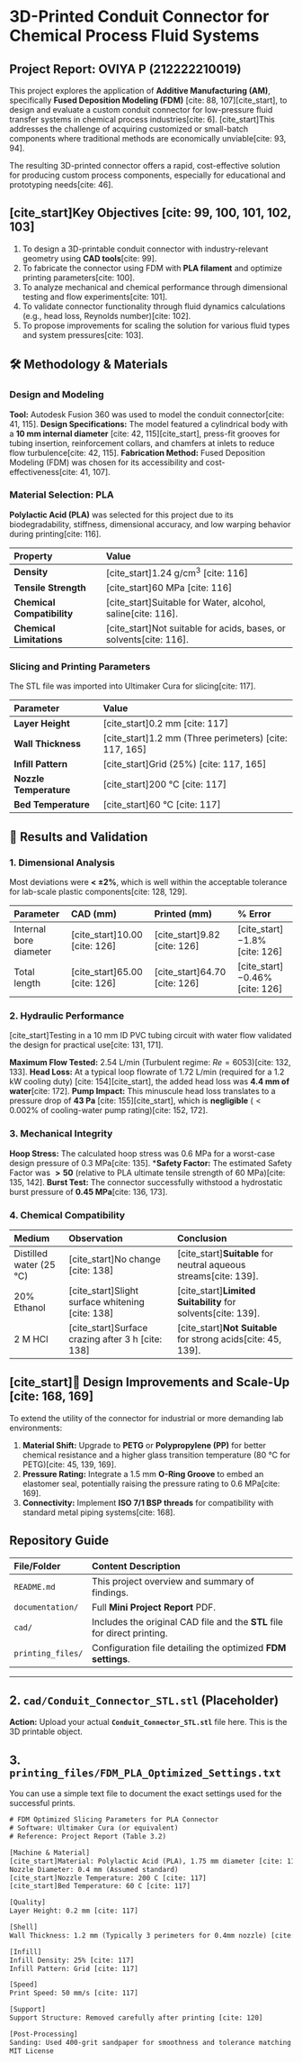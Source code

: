 # 3D-Printed Conduit Connector for Chemical Process Fluid Systems

##  Project Report: OVIYA P (212222210019)

This project explores the application of **Additive Manufacturing (AM)**, specifically **Fused Deposition Modeling (FDM)** [cite: 88, 107][cite_start], to design and evaluate a custom conduit connector for low-pressure fluid transfer systems in chemical process industries[cite: 6]. [cite_start]This addresses the challenge of acquiring customized or small-batch components where traditional methods are economically unviable[cite: 93, 94].

The resulting 3D-printed connector offers a rapid, cost-effective solution for producing custom process components, especially for educational and prototyping needs[cite: 46].

## [cite_start]Key Objectives [cite: 99, 100, 101, 102, 103]

1.  To design a 3D-printable conduit connector with industry-relevant geometry using **CAD tools**[cite: 99].
2.  To fabricate the connector using FDM with **PLA filament** and optimize printing parameters[cite: 100].
3.  To analyze mechanical and chemical performance through dimensional testing and flow experiments[cite: 101].
4.  To validate connector functionality through fluid dynamics calculations (e.g., head loss, Reynolds number)[cite: 102].
5.  To propose improvements for scaling the solution for various fluid types and system pressures[cite: 103].

## 🛠️ Methodology & Materials

### Design and Modeling

**Tool:** Autodesk Fusion 360 was used to model the conduit connector[cite: 41, 115].
**Design Specifications:** The model featured a cylindrical body with a **10 mm internal diameter** [cite: 42, 115][cite_start], press-fit grooves for tubing insertion, reinforcement collars, and chamfers at inlets to reduce flow turbulence[cite: 42, 115].
**Fabrication Method:** Fused Deposition Modeling (FDM) was chosen for its accessibility and cost-effectiveness[cite: 41, 107].

### Material Selection: PLA

**Polylactic Acid (PLA)** was selected for this project due to its biodegradability, stiffness, dimensional accuracy, and low warping behavior during printing[cite: 116].

| Property | Value |
| :--- | :--- |
| **Density** | [cite_start]$1.24 \text{ g/cm}^3$ [cite: 116] |
| **Tensile Strength** | [cite_start]$60 \text{ MPa}$ [cite: 116] |
| **Chemical Compatibility** | [cite_start]Suitable for Water, alcohol, saline[cite: 116]. |
| **Chemical Limitations** | [cite_start]Not suitable for acids, bases, or solvents[cite: 116]. |

### Slicing and Printing Parameters

The STL file was imported into Ultimaker Cura for slicing[cite: 117].

| Parameter | Value |
| :--- | :--- |
| **Layer Height** | [cite_start]$0.2 \text{ mm}$ [cite: 117] |
| **Wall Thickness** | [cite_start]$1.2 \text{ mm}$ (Three perimeters) [cite: 117, 165] |
| **Infill Pattern** | [cite_start]Grid ($25\%$) [cite: 117, 165] |
| **Nozzle Temperature** | [cite_start]$200 \text{ °C}$ [cite: 117] |
| **Bed Temperature** | [cite_start]$60 \text{ °C}$ [cite: 117] |

## 🧪 Results and Validation

### 1. Dimensional Analysis

Most deviations were **< $\pm 2 \%$**, which is well within the acceptable tolerance for lab-scale plastic components[cite: 128, 129].

| Parameter | CAD (mm) | Printed (mm) | % Error |
| :--- | :--- | :--- | :--- |
| Internal bore diameter | [cite_start]$10.00$ [cite: 126] | [cite_start]$9.82$ [cite: 126] | [cite_start]$-1.8 \%$ [cite: 126] |
| Total length | [cite_start]$65.00$ [cite: 126] | [cite_start]$64.70$ [cite: 126] | [cite_start]$-0.46 \%$ [cite: 126] |

### 2. Hydraulic Performance

[cite_start]Testing in a $10 \text{ mm}$ ID PVC tubing circuit with water flow validated the design for practical use[cite: 131, 171].

**Maximum Flow Tested:** $2.54 \text{ L/min}$ (Turbulent regime: $Re = 6053$)[cite: 132, 133].
**Head Loss:** At a typical loop flowrate of $1.72 \text{ L/min}$ (required for a $1.2 \text{ kW}$ cooling duty) [cite: 154][cite_start], the added head loss was **$4.4 \text{ mm}$ of water**[cite: 172].
**Pump Impact:** This minuscule head loss translates to a pressure drop of **$43 \text{ Pa}$** [cite: 155][cite_start], which is **negligible** ($< 0.002 \%$ of cooling-water pump rating)[cite: 152, 172].

### 3. Mechanical Integrity

**Hoop Stress:** The calculated hoop stress was $0.6 \text{ MPa}$ for a worst-case design pressure of $0.3 \text{ MPa}$[cite: 135].
***Safety Factor:** The estimated Safety Factor was **$> 50$** (relative to PLA ultimate tensile strength of $60 \text{ MPa}$)[cite: 135, 142].
**Burst Test:** The connector successfully withstood a hydrostatic burst pressure of **$0.45 \text{ MPa}$**[cite: 136, 173].

### 4. Chemical Compatibility

| Medium | Observation | Conclusion |
| :--- | :--- | :--- |
| Distilled water ($25 \text{ °C}$) | [cite_start]No change [cite: 138] | [cite_start]**Suitable** for neutral aqueous streams[cite: 139]. |
| $20 \%$ Ethanol | [cite_start]Slight surface whitening [cite: 138] | [cite_start]**Limited Suitability** for solvents[cite: 139]. |
| $2 \text{ M HCl}$ | [cite_start]Surface crazing after $3 \text{ h}$ [cite: 138] | [cite_start]**Not Suitable** for strong acids[cite: 45, 139]. |

## [cite_start]🚀 Design Improvements and Scale-Up [cite: 168, 169]

To extend the utility of the connector for industrial or more demanding lab environments:

1.  **Material Shift:** Upgrade to **PETG** or **Polypropylene (PP)** for better chemical resistance and a higher glass transition temperature ($80 \text{ °C}$ for PETG)[cite: 45, 139, 169].
2.  **Pressure Rating:** Integrate a $1.5 \text{ mm}$ **O-Ring Groove** to embed an elastomer seal, potentially raising the pressure rating to $0.6 \text{ MPa}$[cite: 169].
3.  **Connectivity:** Implement **ISO 7/1 BSP threads** for compatibility with standard metal piping systems[cite: 168].

## Repository Guide

| File/Folder | Content Description |
| :--- | :--- |
| `README.md` | This project overview and summary of findings. |
| `documentation/` | Full **Mini Project Report** PDF. |
| `cad/` | Includes the original CAD file and the **STL** file for direct printing. |
| `printing_files/` | Configuration file detailing the optimized **FDM settings**. |

---

## 2. `cad/Conduit_Connector_STL.stl` (Placeholder)

**Action:** Upload your actual **`Conduit_Connector_STL.stl`** file here. This is the 3D printable object.

## 3. `printing_files/FDM_PLA_Optimized_Settings.txt`

You can use a simple text file to document the exact settings used for the successful prints.

```txt
# FDM Optimized Slicing Parameters for PLA Connector
# Software: Ultimaker Cura (or equivalent)
# Reference: Project Report (Table 3.2)

[Machine & Material]
[cite_start]Material: Polylactic Acid (PLA), 1.75 mm diameter [cite: 117]
Nozzle Diameter: 0.4 mm (Assumed standard)
[cite_start]Nozzle Temperature: 200 C [cite: 117]
[cite_start]Bed Temperature: 60 C [cite: 117]

[Quality]
Layer Height: 0.2 mm [cite: 117]

[Shell]
Wall Thickness: 1.2 mm (Typically 3 perimeters for 0.4mm nozzle) [cite: 117, 165]

[Infill]
Infill Density: 25% [cite: 117]
Infill Pattern: Grid [cite: 117]

[Speed]
Print Speed: 50 mm/s [cite: 117]

[Support]
Support Structure: Removed carefully after printing [cite: 120]

[Post-Processing]
Sanding: Used 400-grit sandpaper for smoothness and tolerance matching [cite: 43, 121]
MIT License


